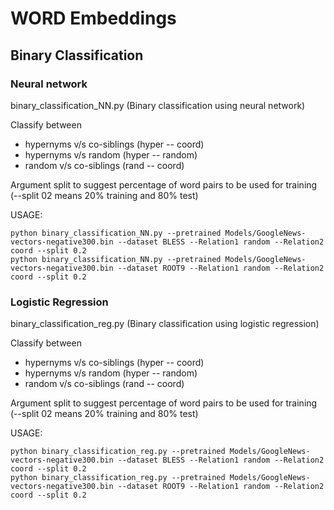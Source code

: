 
# WORD Embeddings
## Binary Classification
### Neural network
binary_classification_NN.py  (Binary classification using neural network) 

Classify between 

* hypernyms v/s co-siblings (hyper -- coord)
* hypernyms v/s random  (hyper -- random)
* random v/s co-siblings (rand -- coord)

Argument split to suggest percentage of word pairs to be used for training (--split 02 means 20% training and 80% test)
    
USAGE:
```
python binary_classification_NN.py --pretrained Models/GoogleNews-vectors-negative300.bin --dataset BLESS --Relation1 random --Relation2 coord --split 0.2
python binary_classification_NN.py --pretrained Models/GoogleNews-vectors-negative300.bin --dataset ROOT9 --Relation1 random --Relation2 coord --split 0.2
```
### Logistic Regression
binary_classification_reg.py  (Binary classification using logistic regression) 

Classify between 

* hypernyms v/s co-siblings (hyper -- coord)
* hypernyms v/s random  (hyper -- random)
* random v/s co-siblings (rand -- coord)

Argument split to suggest percentage of word pairs to be used for training (--split 02 means 20% training and 80% test)
    
USAGE:
```
python binary_classification_reg.py --pretrained Models/GoogleNews-vectors-negative300.bin --dataset BLESS --Relation1 random --Relation2 coord --split 0.2
python binary_classification_reg.py --pretrained Models/GoogleNews-vectors-negative300.bin --dataset ROOT9 --Relation1 random --Relation2 coord --split 0.2
```